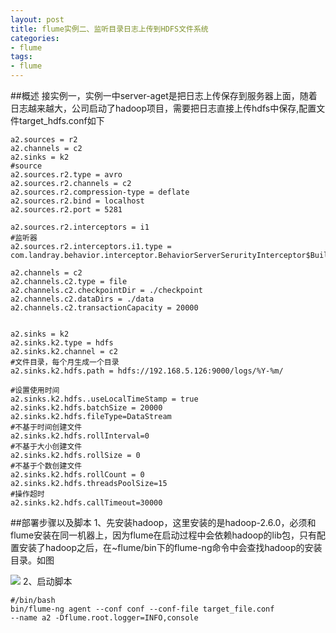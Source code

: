 ```yaml
---
layout: post
title: flume实例二、监听目录日志上传到HDFS文件系统
categories:
- flume
tags:
- flume
---
```

##概述
接实例一，实例一中server-aget是把日志上传保存到服务器上面，随着日志越来越大，公司启动了hadoop项目，需要把日志直接上传hdfs中保存,配置文件target_hdfs.conf如下

	a2.sources = r2
	a2.channels = c2
	a2.sinks = k2
	#source
	a2.sources.r2.type = avro
	a2.sources.r2.channels = c2
	a2.sources.r2.compression-type = deflate
	a2.sources.r2.bind = localhost
	a2.sources.r2.port = 5281
	
	a2.sources.r2.interceptors = i1
	#监听器
	a2.sources.r2.interceptors.i1.type = com.landray.behavior.interceptor.BehaviorServerSerurityInterceptor$Builder
	
	a2.channels = c2
	a2.channels.c2.type = file
	a2.channels.c2.checkpointDir = ./checkpoint
	a2.channels.c2.dataDirs = ./data
	a2.channels.c2.transactionCapacity = 20000
	
	
	a2.sinks = k2
	a2.sinks.k2.type = hdfs
	a2.sinks.k2.channel = c2
	#文件目录，每个月生成一个目录
	a2.sinks.k2.hdfs.path = hdfs://192.168.5.126:9000/logs/%Y-%m/
	
	#设置使用时间
	a2.sinks.k2.hdfs..useLocalTimeStamp = true
	a2.sinks.k2.hdfs.batchSize = 20000
	a2.sinks.k2.hdfs.fileType=DataStream  
	#不基于时间创建文件
	a2.sinks.k2.hdfs.rollInterval=0 
	#不基于大小创建文件
	a2.sinks.k2.hdfs.rollSize = 0
	#不基于个数创建文件
	a2.sinks.k2.hdfs.rollCount = 0
	a2.sinks.k2.hdfs.threadsPoolSize=15
	#操作超时
	a2.sinks.k2.hdfs.callTimeout=30000


	
   		
##部署步骤以及脚本
1、先安装hadoop，这里安装的是hadoop-2.6.0，必须和flume安装在同一机器上，因为flume在启动过程中会依赖hadoop的lib包，只有配置安装了hadoop之后，在~flume/bin下的flume-ng命令中会查找hadoop的安装目录。如图

<img src="{{site.iurl}}/2015/4_1.png" />
2、启动脚本
	
	#/bin/bash
	bin/flume-ng agent --conf conf --conf-file target_file.conf 
	--name a2 -Dflume.root.logger=INFO,console